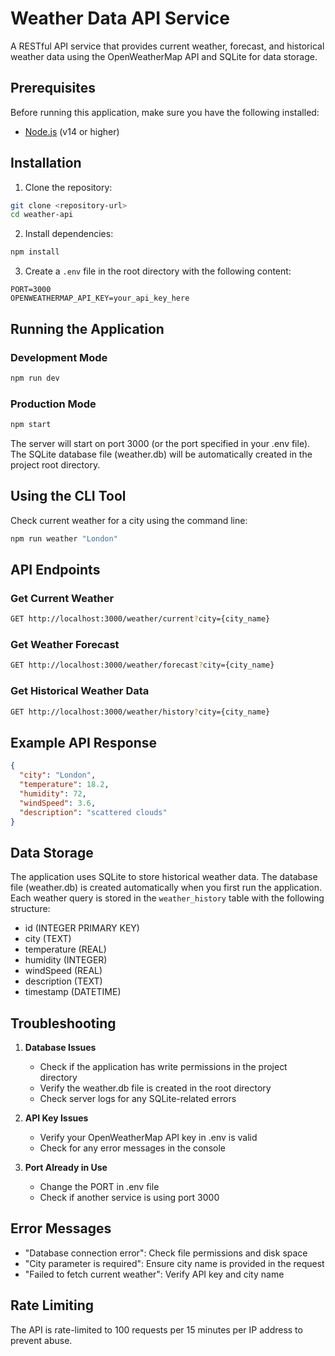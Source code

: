 # Weather Data API Service

A RESTful API service that provides current weather, forecast, and historical weather data using the OpenWeatherMap API and SQLite for data storage.

## Prerequisites

Before running this application, make sure you have the following installed:
- [Node.js](https://nodejs.org/) (v14 or higher)

## Installation

1. Clone the repository:
```bash
git clone <repository-url>
cd weather-api
```

2. Install dependencies:
```bash
npm install
```

3. Create a `.env` file in the root directory with the following content:
```plaintext
PORT=3000
OPENWEATHERMAP_API_KEY=your_api_key_here
```

## Running the Application

### Development Mode
```bash
npm run dev
```

### Production Mode
```bash
npm start
```

The server will start on port 3000 (or the port specified in your .env file). The SQLite database file (weather.db) will be automatically created in the project root directory.

## Using the CLI Tool

Check current weather for a city using the command line:
```bash
npm run weather "London"
```

## API Endpoints

### Get Current Weather
```bash
GET http://localhost:3000/weather/current?city={city_name}
```

### Get Weather Forecast
```bash
GET http://localhost:3000/weather/forecast?city={city_name}
```

### Get Historical Weather Data
```bash
GET http://localhost:3000/weather/history?city={city_name}
```

## Example API Response

```json
{
  "city": "London",
  "temperature": 18.2,
  "humidity": 72,
  "windSpeed": 3.6,
  "description": "scattered clouds"
}
```

## Data Storage

The application uses SQLite to store historical weather data. The database file (weather.db) is created automatically when you first run the application. Each weather query is stored in the `weather_history` table with the following structure:

- id (INTEGER PRIMARY KEY)
- city (TEXT)
- temperature (REAL)
- humidity (INTEGER)
- windSpeed (REAL)
- description (TEXT)
- timestamp (DATETIME)

## Troubleshooting

1. **Database Issues**
   - Check if the application has write permissions in the project directory
   - Verify the weather.db file is created in the root directory
   - Check server logs for any SQLite-related errors

2. **API Key Issues**
   - Verify your OpenWeatherMap API key in .env is valid
   - Check for any error messages in the console

3. **Port Already in Use**
   - Change the PORT in .env file
   - Check if another service is using port 3000

## Error Messages

- "Database connection error": Check file permissions and disk space
- "City parameter is required": Ensure city name is provided in the request
- "Failed to fetch current weather": Verify API key and city name

## Rate Limiting

The API is rate-limited to 100 requests per 15 minutes per IP address to prevent abuse.
```